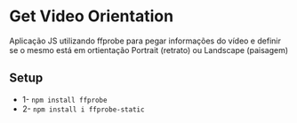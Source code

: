 # Get Video Orientation

Aplicação JS utilizando ffprobe para pegar informações do vídeo e definir se o mesmo está em ortientação Portrait (retrato) ou Landscape (paisagem)

## Setup

- 1- `npm install ffprobe`
- 2- `npm install i ffprobe-static`
